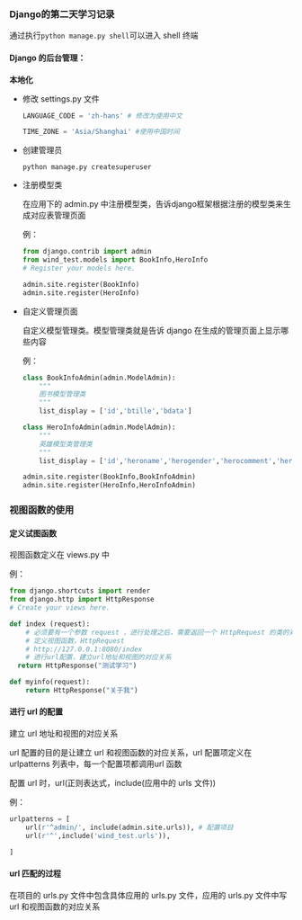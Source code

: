 ### Django的第二天学习记录



通过执行`python manage.py shell`可以进入 shell 终端



#### Django 的后台管理：

**本地化**

- 修改 settings.py 文件

  ```python
  LANGUAGE_CODE = 'zh-hans' # 修改为使用中文
  ```

  ```python
  TIME_ZONE = 'Asia/Shanghai' #使用中国时间
  ```

- 创建管理员

  ```shell
  python manage.py createsuperuser
  ```

- 注册模型类

  在应用下的 admin.py 中注册模型类，告诉django框架根据注册的模型类来生成对应表管理页面

  例：

  ```python
  from django.contrib import admin
  from wind_test.models import BookInfo,HeroInfo
  # Register your models here.
  
  admin.site.register(BookInfo)
  admin.site.register(HeroInfo)
  ```

- 自定义管理页面

  自定义模型管理类。模型管理类就是告诉 django 在生成的管理页面上显示哪些内容

  例：

  ```python
  class BookInfoAdmin(admin.ModelAdmin):
      """
      图书模型管理类
      """
      list_display = ['id','btille','bdata']
  
  class HeroInfoAdmin(admin.ModelAdmin):
      """
      英雄模型类管理类
      """
      list_display = ['id','heroname','herogender','herocomment','herobook']
  
  admin.site.register(BookInfo,BookInfoAdmin)
  admin.site.register(HeroInfo,HeroInfoAdmin)
  ```



### 视图函数的使用

#### 定义试图函数

视图函数定义在 views.py 中

例：

```python
from django.shortcuts import render
from django.http import HttpResponse
# Create your views here.

def index (request):
    # 必须要有一个参数 request ，进行处理之后，需要返回一个 HttpRequest 的类的对象
    # 定义视图函数，HttpRequest
    # http://127.0.0.1:8080/index
    # 进行url配置，建立url地址和视图的对应关系
  return HttpResponse("测试学习")

def myinfo(request):
    return HttpResponse("关于我")
```

#### 进行 url 的配置

建立 url 地址和视图的对应关系

url 配置的目的是让建立 url 和视图函数的对应关系，url 配置项定义在 urlpatterns 列表中，每一个配置项都调用url 函数

配置 url 时，url(正则表达式，include(应用中的 urls 文件))

例：

```python
urlpatterns = [
    url(r'^admin/', include(admin.site.urls)), # 配置项目
    url(r'^',include('wind_test.urls')),

]
```

#### url 匹配的过程

在项目的 urls.py 文件中包含具体应用的 urls.py 文件，应用的 urls.py 文件中写 url 和视图函数的对应关系